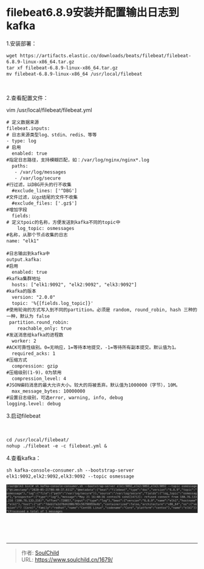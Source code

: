 # filebeat6.8.9安装并配置输出日志到kafka

<!--more-->
1.安装部署：
<pre class="pure-highlightjs"><code class="null">wget https://artifacts.elastic.co/downloads/beats/filebeat/filebeat-6.8.9-linux-x86_64.tar.gz
tar xf filebeat-6.8.9-linux-x86_64.tar.gz
mv filebeat-6.8.9-linux-x86_64 /usr/local/filebeat</code></pre>
&nbsp;

2.查看配置文件：

vim /usr/local/filebeat/filebeat.yml
<pre class="pure-highlightjs"><code class="null"># 定义数据来源
filebeat.inputs:
# 日志来源类型log、stdin、redis、等等
- type: log
# 启用
  enabled: true
#指定日志路径，支持模糊匹配，如：/var/log/nginx/nginx*.log
  paths:
   - /var/log/messages
   - /var/log/secure
#行过滤，以DBG开头的行不收集
  #exclude_lines: ['^DBG']
#文件过滤，以gz结尾的文件不收集
  #exclude_files: ['.gz$']
#增加字段
  fields:
# 定义tpoic的名称，方便发送到kafka不同的topic中
    log_topic: osmessages
#名称，从那个节点收集的日志
name: "elk1"

#日志输出到kafka中
output.kafka:
#启用
  enabled: true
#kafka集群地址
  hosts: ["elk1:9092", "elk2:9092", "elk3:9092"]
#kafka的版本
  version: "2.0.0"
  topic: '%{[fields.log_topic]}'
#使用轮询的方式写入到不同的partition。必须是 random, round_robin, hash 三种的一种，默认为 false
 partition.round_robin:
    reachable_only: true
#发送消息给kafka的进程数
  worker: 2
#ACK可靠性级别。0=无响应，1=等待本地提交，-1=等待所有副本提交。默认值为1。
  required_acks: 1
#压缩方式
  compression: gzip
#压缩级别(1-9)，0为禁用
  compression_level: 4
#JSON编码消息的最大允许大小。较大的将被丢弃。默认值为1000000（字节），10M。
  max_message_bytes: 10000000
#设置日志级别，可选error, warning, info, debug
logging.level: debug</code></pre>
3.启动filebeat

&nbsp;
<pre class="pure-highlightjs"><code class="null">cd /usr/local/filebeat/
nohup ./filebeat -e -c filebeat.yml &amp;</code></pre>
4.查看kafka：
<pre class="pure-highlightjs"><code class="null">sh kafka-console-consumer.sh --bootstrap-server elk1:9092,elk2:9092,elk3:9092 --topic osmessage</code></pre>
<img src="images/8d9752fa3dd90bac96f4949877705213.png" />

&nbsp;

&nbsp;


---

> 作者: [SoulChild](https://www.soulchild.cn)  
> URL: https://www.soulchild.cn/1679/  

